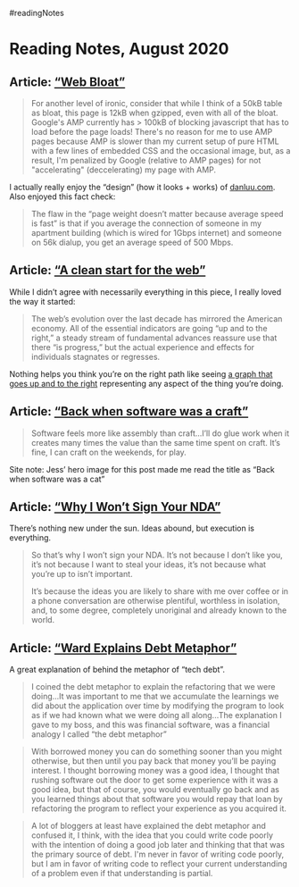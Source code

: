 #readingNotes

# Reading Notes, August 2020

## Article: [“Web Bloat”](https://danluu.com/web-bloat/)

> For another level of ironic, consider that while I think of a 50kB table as bloat, this page is 12kB when gzipped, even with all of the bloat. Google's AMP currently has > 100kB of blocking javascript that has to load before the page loads! There's no reason for me to use AMP pages because AMP is slower than my current setup of pure HTML with a few lines of embedded CSS and the occasional image, but, as a result, I'm penalized by Google (relative to AMP pages) for not "accelerating" (deccelerating) my page with AMP.

I actually really enjoy the “design” (how it looks + works) of [danluu.com](https://danluu.com/). Also enjoyed this fact check:

> The flaw in the “page weight doesn’t matter because average speed is fast” is that if you average the connection of someone in my apartment building (which is wired for 1Gbps internet) and someone on 56k dialup, you get an average speed of 500 Mbps.

## Article: [“A clean start for the web”](https://macwright.com/2020/08/22/clean-starts-for-the-web.html)

While I didn’t agree with necessarily everything in this piece, I really loved the way it started:

> The web’s evolution over the last decade has mirrored the American economy. All of the essential indicators are going “up and to the right,” a steady stream of fundamental advances reassure use that there “is progress,” but the actual experience and effects for individuals stagnates or regresses.

Nothing helps you think you’re on the right path like seeing [a graph that goes up and to the right](https://cdn.jim-nielsen.com/blog/2020/reading-notes-august-graph.png) representing any aspect of the thing you’re doing.

## Article: [“Back when software was a craft”](https://jessitron.com/2020/08/04/back-when-software-was-a-craft/)

> Software feels more like assembly than craft...I’ll do glue work when it creates many times the value than the same time spent on craft. It’s fine, I can craft on the weekends, for play.

Site note: Jess’ hero image for this post made me read the title as “Back when software was a cat”

## Article: [“Why I Won’t Sign Your NDA”](http://blog.jpl-consulting.com/2012/04/why-i-wont-sign-your-nda/)

There’s nothing new under the sun. Ideas abound, but execution is everything.

> So that’s why I won’t sign your NDA. It’s not because I don’t like you, it’s not because I want to steal your ideas, it’s not because what you’re up to isn’t important.
>
> It’s because the ideas you are likely to share with me over coffee or in a phone conversation are otherwise plentiful, worthless in isolation, and, to some degree, completely unoriginal and already known to the world.

## Article: [“Ward Explains Debt Metaphor”](http://wiki.c2.com/?WardExplainsDebtMetaphor=)

A great explanation of behind the metaphor of “tech debt”.

>  I coined the debt metaphor to explain the refactoring that we were doing...It was important to me that we accumulate the learnings we did about the application over time by modifying the program to look as if we had known what we were doing all along...The explanation I gave to my boss, and this was financial software, was a financial analogy I called “the debt metaphor”

>  With borrowed money you can do something sooner than you might otherwise, but then until you pay back that money you’ll be paying interest. I thought borrowing money was a good idea, I thought that rushing software out the door to get some experience with it was a good idea, but that of course, you would eventually go back and as you learned things about that software you would repay that loan by refactoring the program to reflect your experience as you acquired it. 

>  A lot of bloggers at least have explained the debt metaphor and confused it, I think, with the idea that you could write code poorly with the intention of doing a good job later and thinking that that was the primary source of debt. I'm never in favor of writing code poorly, but I am in favor of writing code to reflect your current understanding of a problem even if that understanding is partial.
